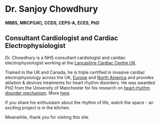 # Dr. Sanjoy Chowdhury 
#### MBBS, MRCP(UK), CCDS, CEPS-A, ECES, PhD
## Consultant Cardiologist and Cardiac Electrophysiologist



Dr. Chowdhury is a NHS consultant cardiologist and cardiac electrophysiologist working at the [Lancashire Cardiac Centre UK](https://www.blackpoolteachinghospitals.nhs.uk/services/cardiac).

Trained in the UK and Canada, he is triple certified in invasive cardiac electrophysiology across the UK, [Europe](https://www.escardio.org/Education/Career-Development/Certification/certified-healthcare-professionals-in-heart-rhythm) and [North America](https://ibhre.org/physicians/ceps-exam/physician-certified-electrophysiology-specialist-ceps-recipients) and provides ablation & devices treatments for heart rhythm disorders. 
He was awarded PhD from the University of Manchester for his research on [heart rhythm disorder mechanism](https://goo.gl/jZLQlO).
More [here](https://www.linkedin.com/in/sanjoykumar/).

If you share his enthusiasm about the rhythm of life, watch the space - an exciting project is in the kitchen.

Meanwhile, thank you for visiting this site. 
